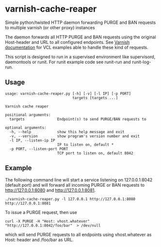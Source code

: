 varnish-cache-reaper
====================

Simple python/twisted HTTP daemon forwarding PURGE and BAN requests to multiple varnish (or other proxy) instances

The daemon forwards all HTTP PURGE and BAN requests using the original Host-header and URL to all configured endpoints.
See [Varnish documentation](https://www.varnish-cache.org/docs/3.0/tutorial/purging.html#) for VCL examples able to
handle these kind of requests.

This script is designed to run in a supervised environment like supervisord, daemontools or runit.
For runit example code see runit-run and runit-log-run.

## Usage

```
usage: varnish-cache-reaper.py [-h] [-v] [-l IP] [-p PORT]
                               targets [targets ...]

Varnish cache reaper

positional arguments:
  targets               Endpoint(s) to send PURGE/BAN requests to

optional arguments:
  -h, --help            show this help message and exit
  -v, --version         show program's version number and exit
  -l IP, --listen-ip IP
                        IP to listen on, default *
  -p PORT, --listen-port PORT
                        TCP port to listen on, default 8042
```

## Example

The following command line will start a service listening on 127.0.0.1:8042 (default port) and will forward all incoming PURGE or BAN
requests to http://127.0.0.1:8080 and http://127.0.0.1:8081.

```
./varnish-cache-reaper.py -l 127.0.0.1 http://127.0.0.1:8080 http://127.0.0.1:8081
```

To issue a PURGE request, then use
```
curl -X PURGE -H "Host: vhost.whatever" "http://127.0.0.1:8042/foo/bar"  > /dev/null
```

which will send PURGE requests to all endpoints using vhost.whatever as Host: header and /foo/bar as URL.

